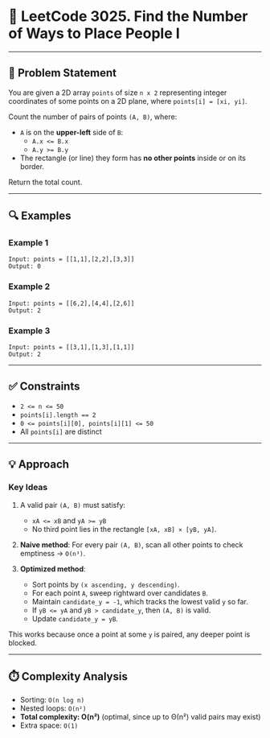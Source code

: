 # 🧩 LeetCode 3025. Find the Number of Ways to Place People I

---

## 📌 Problem Statement
You are given a 2D array `points` of size `n x 2` representing integer coordinates of some points on a 2D plane, where `points[i] = [xi, yi]`.

Count the number of pairs of points `(A, B)`, where:

- `A` is on the **upper-left** side of `B`:
  - `A.x <= B.x`
  - `A.y >= B.y`
- The rectangle (or line) they form has **no other points** inside or on its border.

Return the total count.

---

## 🔍 Examples

### Example 1
```
Input: points = [[1,1],[2,2],[3,3]]
Output: 0
```

### Example 2
```
Input: points = [[6,2],[4,4],[2,6]]
Output: 2
```

### Example 3
```
Input: points = [[3,1],[1,3],[1,1]]
Output: 2
```

---

## ✅ Constraints
- `2 <= n <= 50`
- `points[i].length == 2`
- `0 <= points[i][0], points[i][1] <= 50`
- All `points[i]` are distinct

---

## 💡 Approach

### Key Ideas
1. A valid pair `(A, B)` must satisfy:
   - `xA <= xB` and `yA >= yB`
   - No third point lies in the rectangle `[xA, xB] × [yB, yA]`.

2. **Naive method**: For every pair `(A, B)`, scan all other points to check emptiness → `O(n³)`.

3. **Optimized method**:
   - Sort points by `(x ascending, y descending)`.
   - For each point `A`, sweep rightward over candidates `B`.
   - Maintain `candidate_y = -1`, which tracks the lowest valid `y` so far.
   - If `yB <= yA` and `yB > candidate_y`, then `(A, B)` is valid.
   - Update `candidate_y = yB`.

This works because once a point at some `y` is paired, any deeper point is blocked.

---

## ⏱️ Complexity Analysis
- Sorting: `O(n log n)`
- Nested loops: `O(n²)`
- **Total complexity: O(n²)** (optimal, since up to Θ(n²) valid pairs may exist)
- Extra space: `O(1)`
